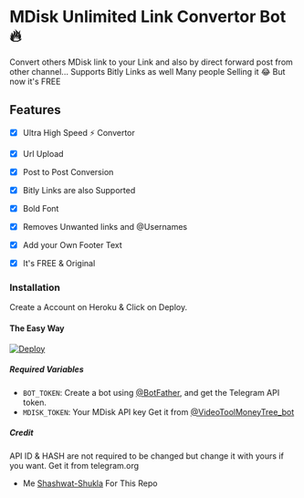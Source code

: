 # MDisk Unlimited Link Convertor Bot 🔥

Convert others MDisk link to your Link and also by direct forward post from other channel...
Supports Bitly Links as well
Many people Selling it 😂 But now it's FREE

## Features
- [x] Ultra High Speed ⚡ Convertor

- [x] Url Upload

- [x] Post to Post Conversion

- [x] Bitly Links are also Supported

- [x] Bold Font

- [x] Removes Unwanted links and @Usernames

- [x] Add your Own Footer Text

- [x] It's FREE & Original

### Installation
Create a Account on Heroku & Click on Deploy.

#### The Easy Way

[![Deploy](https://www.herokucdn.com/deploy/button.svg)](https://www.heroku.com/deploy?template=https://github.com/Shashwat-Shukla/mdisk-ultra-bot)

##### Required Variables

- `BOT_TOKEN`: Create a bot using [@BotFather](https://telegram.dog/BotFather), and get the Telegram API token.
- `MDISK_TOKEN`: Your MDisk API key Get it from [@VideoToolMoneyTree_bot](https://telegram.dog/VideoToolMoneyTree_bot)
##### Credit
API ID & HASH are not required to be changed but change it with yours if you want. Get it from telegram.org

- Me [Shashwat-Shukla](https://github.com/Shashwat-Shukla) For This Repo
